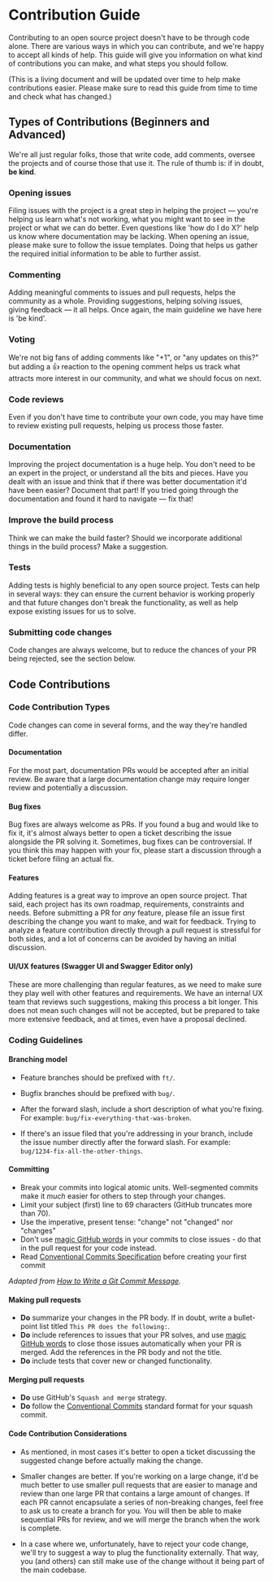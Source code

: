 # Contribution Guide

Contributing to an open source project doesn't have to be through code alone. There are various ways in which you can contribute, and we're happy to accept all kinds of help. This guide will give you information on what kind of contributions you can make, and what steps you should follow.


(This is a living document and will be updated over time to help make contributions easier. Please make sure to read this guide from time to time and check what has changed.)

## Types of Contributions (Beginners and Advanced)

We're all just regular folks, those that write code, add comments, oversee the projects and of course those that use it. The rule of thumb is: if in doubt, **be kind**.

### Opening issues
Filing issues with the project is a great step in helping the project — you're helping us learn what's not working, what you might want to see in the project or what we can do better. Even questions like 'how do I do X?' help us know where documentation may be lacking. When opening an issue, please make sure to follow the issue templates. Doing that helps us gather the required initial information to be able to further assist.

### Commenting
Adding meaningful comments to issues and pull requests, helps the community as a whole. Providing suggestions, helping solving issues, giving feedback — it all helps. Once again, the main guideline we have here is 'be kind'.

### Voting
We're not big fans of adding comments like "+1", or "any updates on this?" but adding a :thumbsup: reaction to the opening comment helps us track what attracts more interest in our community, and what we should focus on next. 

### Code reviews
Even if you don't have time to contribute your own code, you may have time to review existing pull requests, helping us process those faster.

### Documentation
Improving the project documentation is a huge help. You don't need to be an expert in the project, or understand all the bits and pieces. Have you dealt with an issue and think that if there was better documentation it'd have been easier? Document that part! If you tried going through the documentation and found it hard to navigate — fix that!

### Improve the build process
Think we can make the build faster? Should we incorporate additional things in the build process? Make a suggestion.

### Tests
Adding tests is highly beneficial to any open source project. Tests can help in several ways: they can ensure the current behavior is working properly and that future changes don't break the functionality, as well as help expose existing issues for us to solve.

### Submitting code changes
Code changes are always welcome, but to reduce the chances of your PR being rejected, see the section below.



## Code Contributions

### Code Contribution Types
Code changes can come in several forms, and the way they're handled differ.

#### Documentation
For the most part, documentation PRs would be accepted after an initial review. Be aware that a large documentation change may require longer review and potentially a discussion.

#### Bug fixes
Bug fixes are always welcome as PRs. If you found a bug and would like to fix it, it's almost always better to open a ticket describing the issue alongside the PR solving it. Sometimes, bug fixes can be controversial. If you think this may happen with your fix, please start a discussion through a ticket before filing an actual fix.

#### Features
Adding features is a great way to improve an open source project. That said, each project has its own roadmap, requirements, constraints and needs. Before submitting a PR for _any_ feature, please file an issue first describing the change you want to make, and wait for feedback. Trying to analyze a feature contribution directly through a pull request is stressful for both sides, and a lot of concerns can be avoided by having an initial discussion.

#### UI/UX features (Swagger UI and Swagger Editor only)
These are more challenging than regular features, as we need to make sure they play well with other features and requirements. We have an internal UX team that reviews such suggestions, making this process a bit longer. This does not mean such changes will not be accepted, but be prepared to take more extensive feedback, and at times, even have a proposal declined.


### Coding Guidelines
#### Branching model

- Feature branches should be prefixed with `ft/`.

- Bugfix branches should be prefixed with `bug/`.

- After the forward slash, include a short description of what you're fixing. For example: `bug/fix-everything-that-was-broken`.

- If there's an issue filed that you're addressing in your branch, include the issue number directly after the forward slash. For example: `bug/1234-fix-all-the-other-things`.

#### Committing

- Break your commits into logical atomic units. Well-segmented commits make it _much_ easier for others to step through your changes.
- Limit your subject (first) line to 69 characters (GitHub truncates more than 70).
- Use the imperative, present tense: "change" not "changed" nor "changes"
- Don't use [magic GitHub words](https://help.github.com/articles/closing-issues-using-keywords/) in your commits to close issues - do that in the pull request for your code instead.
- Read [Conventional Commits Specification](https://www.conventionalcommits.org/en/v1.0.0/) before creating your first commit

_Adapted from [How to Write a Git Commit Message](https://chris.beams.io/posts/git-commit/#seven-rules)._

#### Making pull requests

- **Do** summarize your changes in the PR body. If in doubt, write a bullet-point list titled `This PR does the following:`.
- **Do** include references to issues that your PR solves, and use [magic GitHub words](https://help.github.com/articles/closing-issues-using-keywords/) to close those issues automatically when your PR is merged. Add the references in the PR body and not the title.
- **Do** include tests that cover new or changed functionality.

#### Merging pull requests
- **Do** use GitHub's `Squash and merge` strategy.
- **Do** follow the [Conventional Commits](https://conventionalcommits.org) standard format for your squash commit.


#### Code Contribution Considerations

- As mentioned, in most cases it's better to open a ticket discussing the suggested change before actually making the change.

- Smaller changes are better. If you're working on a large change, it'd be much better to use smaller pull requests that are easier to manage and review than one large PR that contains a large amount of changes. If each PR cannot encapsulate a series of non-breaking changes, feel free to ask us to create a branch for you. You will then be able to make sequential PRs for review, and we will merge the branch when the work is complete.

- In a case where we, unfortunately, have to reject your code change, we'll try to suggest a way to plug the functionality externally. That way,  you (and others) can still make use of the change without it being part of the main codebase.
